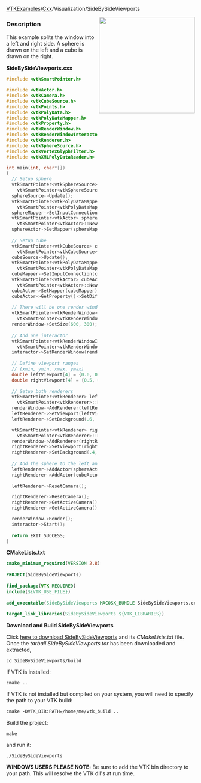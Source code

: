 [VTKExamples](/index/)/[Cxx](/Cxx)/Visualization/SideBySideViewports

<img align="right" src="https://github.com/lorensen/VTKExamples/blob/gh-pages/Testing/Baseline/Visualization/TestSideBySideViewports.png?raw=true" width="256" />

### Description
This example splits the window into a left and right side. A sphere is drawn on the left and a cube is drawn on the right.

**SideBySideViewports.cxx**
```c++
#include <vtkSmartPointer.h>

#include <vtkActor.h>
#include <vtkCamera.h>
#include <vtkCubeSource.h>
#include <vtkPoints.h>
#include <vtkPolyData.h>
#include <vtkPolyDataMapper.h>
#include <vtkProperty.h>
#include <vtkRenderWindow.h>
#include <vtkRenderWindowInteractor.h>
#include <vtkRenderer.h>
#include <vtkSphereSource.h>
#include <vtkVertexGlyphFilter.h>
#include <vtkXMLPolyDataReader.h>

int main(int, char*[])
{
  // Setup sphere
  vtkSmartPointer<vtkSphereSource> sphereSource = 
    vtkSmartPointer<vtkSphereSource>::New();
  sphereSource->Update();
  vtkSmartPointer<vtkPolyDataMapper> sphereMapper = 
    vtkSmartPointer<vtkPolyDataMapper>::New();
  sphereMapper->SetInputConnection(sphereSource->GetOutputPort());
  vtkSmartPointer<vtkActor> sphereActor = 
    vtkSmartPointer<vtkActor>::New();
  sphereActor->SetMapper(sphereMapper);
  
  // Setup cube
  vtkSmartPointer<vtkCubeSource> cubeSource = 
    vtkSmartPointer<vtkCubeSource>::New();
  cubeSource->Update();
  vtkSmartPointer<vtkPolyDataMapper> cubeMapper = 
    vtkSmartPointer<vtkPolyDataMapper>::New();
  cubeMapper->SetInputConnection(cubeSource->GetOutputPort());
  vtkSmartPointer<vtkActor> cubeActor = 
    vtkSmartPointer<vtkActor>::New();
  cubeActor->SetMapper(cubeMapper);
  cubeActor->GetProperty()->SetDiffuseColor(.3, .6, .4);
  
  // There will be one render window
  vtkSmartPointer<vtkRenderWindow> renderWindow = 
    vtkSmartPointer<vtkRenderWindow>::New();
  renderWindow->SetSize(600, 300);
  
  // And one interactor
  vtkSmartPointer<vtkRenderWindowInteractor> interactor = 
    vtkSmartPointer<vtkRenderWindowInteractor>::New();
  interactor->SetRenderWindow(renderWindow);
  
  // Define viewport ranges
  // (xmin, ymin, xmax, ymax)
  double leftViewport[4] = {0.0, 0.0, 0.5, 1.0};
  double rightViewport[4] = {0.5, 0.0, 1.0, 1.0};
  
  // Setup both renderers
  vtkSmartPointer<vtkRenderer> leftRenderer = 
    vtkSmartPointer<vtkRenderer>::New();
  renderWindow->AddRenderer(leftRenderer);
  leftRenderer->SetViewport(leftViewport);
  leftRenderer->SetBackground(.6, .5, .4);  

  vtkSmartPointer<vtkRenderer> rightRenderer = 
    vtkSmartPointer<vtkRenderer>::New();
  renderWindow->AddRenderer(rightRenderer);
  rightRenderer->SetViewport(rightViewport);
  rightRenderer->SetBackground(.4, .5, .6);  
      
  // Add the sphere to the left and the cube to the right
  leftRenderer->AddActor(sphereActor);
  rightRenderer->AddActor(cubeActor);
  
  leftRenderer->ResetCamera();

  rightRenderer->ResetCamera();
  rightRenderer->GetActiveCamera()->Azimuth(30);
  rightRenderer->GetActiveCamera()->Elevation(30);

  renderWindow->Render();
  interactor->Start();
  
  return EXIT_SUCCESS;
}
```
**CMakeLists.txt**
```cmake
cmake_minimum_required(VERSION 2.8)
 
PROJECT(SideBySideViewports)
 
find_package(VTK REQUIRED)
include(${VTK_USE_FILE})
 
add_executable(SideBySideViewports MACOSX_BUNDLE SideBySideViewports.cxx)
 
target_link_libraries(SideBySideViewports ${VTK_LIBRARIES})
```

**Download and Build SideBySideViewports**

Click [here to download SideBySideViewports](https://github.com/lorensen/VTKWikiExamplesTarballs/raw/master/SideBySideViewports.tar) and its *CMakeLists.txt* file.
Once the *tarball SideBySideViewports.tar* has been downloaded and extracted,
```
cd SideBySideViewports/build 
```
If VTK is installed:
```
cmake ..
```
If VTK is not installed but compiled on your system, you will need to specify the path to your VTK build:
```
cmake -DVTK_DIR:PATH=/home/me/vtk_build ..
```
Build the project:
```
make
```
and run it:
```
./SideBySideViewports
```
**WINDOWS USERS PLEASE NOTE:** Be sure to add the VTK bin directory to your path. This will resolve the VTK dll's at run time.

